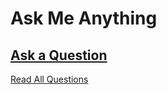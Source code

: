 # Ask Me Anything

[Ask a Question](../../issues/new)
----
[Read All Questions](../../issues?q=is%3Aissue+is%3Aclosed)
